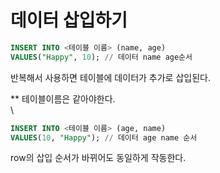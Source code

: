 # 데이터 삽입하기

```sql
INSERT INTO <테이블 이름> (name, age)
VALUES("Happy", 10); // 데이터 name age순서
```

반복해서 사용하면 테이블에 데이터가 추가로 삽입된다.

\*\* 테이블이름은 같아야한다.\
\


```sql
INSERT INTO <테이블 이름> (age, name)
VALUES(10, "Happy"); // 데이터 age name 순서
```

row의 삽입 순서가 바뀌어도 동일하게 작동한다.
